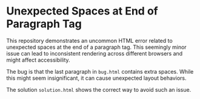 # Unexpected Spaces at End of Paragraph Tag

This repository demonstrates an uncommon HTML error related to unexpected spaces at the end of a paragraph tag. This seemingly minor issue can lead to inconsistent rendering across different browsers and might affect accessibility.

The bug is that the last paragraph in `bug.html` contains extra spaces. While this might seem insignificant, it can cause unexpected layout behaviors.

The solution `solution.html` shows the correct way to avoid such an issue.